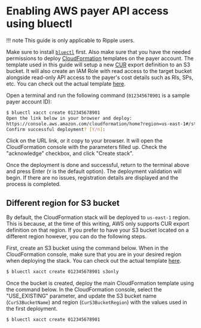 # Enabling AWS payer API access using bluectl

!!! note
    This guide is only applicable to Ripple users.

Make sure to install [`bluectl`](https://alphauslabs.github.io/docs/blueapi/bluectl/) first. Also make sure that you have the needed permissions to deploy [CloudFormation](https://aws.amazon.com/cloudformation/) templates on the payer account. The template used in this guide will setup a new [CUR](https://docs.aws.amazon.com/cur/latest/userguide/what-is-cur.html) export definition to an S3 bucket. It will also create an IAM Role with read access to the target bucket alongside read-only API access to the payer's cost details such as RIs, SPs, etc. You can check out the actual template [here](https://alphaus-cloudformation-templates.s3.ap-northeast-1.amazonaws.com/alphauscurexportdef-v1.yml).

Open a terminal and run the following command (`012345678901` is a sample payer account ID):

```sh
$ bluectl xacct create 012345678901
Open the link below in your browser and deploy:
https://console.aws.amazon.com/cloudformation/home?region=us-east-1#/stacks/...
Confirm successful deployment? [Y/n]: 
```

Click on the URL link, or it copy to your browser. It will open the CloudFormation console with the parameters filled up. Check the "acknowledge" checkbox, and click "Create stack".

Once the deployment is done and successful, return to the terminal above and press Enter (`Y` is the default option). The deployment validation will begin. If there are no issues, registration details are displayed and the process is completed.

## Different region for S3 bucket

By default, the CloudFormation stack will be deployed to `us-east-1` region. This is because, at the time of this writing, AWS only supports CUR export definition on that region. If you prefer to have your S3 bucket located on a different region however, you can do the following steps.

First, create an S3 bucket using the command below. When in the CloudFormation console, make sure that you are in your desired region when deploying the stack. You can check out the actual template [here](https://alphaus-cloudformation-templates.s3.ap-northeast-1.amazonaws.com/alphauscurexportbucket-v1.yml).

```sh
$ bluectl xacct create 012345678901 s3only
```

Once the bucket is created, deploy the main CloudFormation template using the command below. In the CloudFormation console, select the "USE_EXISTING" parameter, and update the S3 bucket name (`CurS3BucketName`) and region (`CurS3BucketRegion`) with the values used in the first deployment.

```sh
$ bluectl xacct create 012345678901
```

